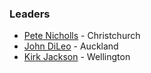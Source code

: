 ### Leaders

* [Pete Nicholls](mailto:pete.nicholls@owasp.org) - Christchurch
* [John DiLeo](mailto:john.dileo@owasp.org) - Auckland
* [Kirk Jackson](mailto:kirk.jackson@owasp.org) - Wellington
